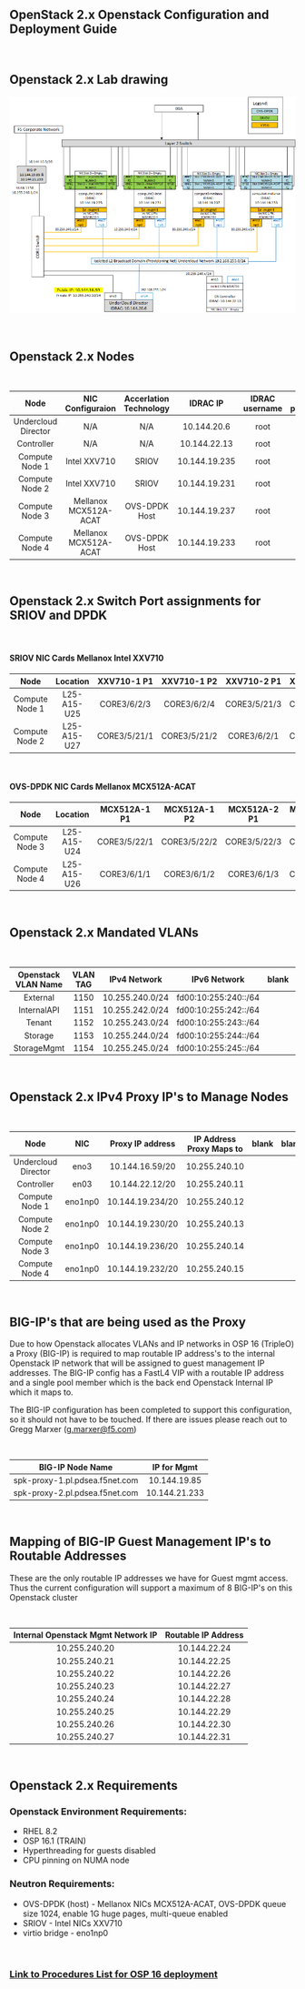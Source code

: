 ## OpenStack 2.x Openstack Configuration and Deployment Guide  

<br/> 

## Openstack 2.x Lab drawing

![Image](https://github.com/grmarxer/Openstack/blob/master/Openstack_2.x_Build_Instructions/illustrations/lab-drawing.png)  


<br/> 


## Openstack 2.x Nodes

<br/>  


| **Node**            |  **NIC Configuraion** | **Accerlation Technology** | **IDRAC IP**    |**IDRAC username**  |  **IDRAC password**   |
| :---------:         | :----------:          | :----------:               | :----------:    | :----------:        |  :----------:        |  
| Undercloud Director | N/A                   | N/A                        | 10.144.20.6     | root                | calvin               |  
| Controller          | N/A                   | N/A                        | 10.144.22.13    | root                | calvin               |  
| Compute Node 1      | Intel XXV710          | SRIOV                      | 10.144.19.235   | root                | calvin               |
| Compute Node 2      | Intel XXV710          | SRIOV                      | 10.144.19.231   | root                | calvin               |  
| Compute Node 3      | Mellanox MCX512A-ACAT | OVS-DPDK Host              | 10.144.19.237   | root                | calvin               |  
| Compute Node 4      | Mellanox MCX512A-ACAT | OVS-DPDK Host              | 10.144.19.233   | root                | calvin               |  

<br/>  

## Openstack 2.x Switch Port assignments for SRIOV and DPDK

<br/>  

#### SRIOV NIC Cards Mellanox Intel XXV710   

| **Node**        | **Location** | **XXV710-1 P1** | **XXV710-1 P2** | **XXV710-2 P1** |  **XXV710-2 P2**  |
| :---------:     | :----------: | :----------:    | :----------:    | :----------:    |  :----------:     |  
| Compute Node 1  | L25-A15-U25  | CORE3/6/2/3     | CORE3/6/2/4     | CORE3/5/21/3    | CORE3/5/22/4      |  
| Compute Node 2  | L25-A15-U27  | CORE3/5/21/1    | CORE3/5/21/2    | CORE3/6/2/1     | CORE3/10/1/3      |  


<br/> 

#### OVS-DPDK NIC Cards Mellanox MCX512A-ACAT  

| **Node**        | **Location** | **MCX512A-1 P1** | **MCX512A-1 P2** | **MCX512A-2 P1** |  **MCX512A-2 P2**   |
| :---------:     | :----------: | :----------:     | :----------:     | :----------:     |  :----------:       |  
| Compute Node 3  | L25-A15-U24  | CORE3/5/22/1     | CORE3/5/22/2     | CORE3/5/22/3     | CORE3/6/2/2         |  
| Compute Node 4  | L25-A15-U26  | CORE3/6/1/1      | CORE3/6/1/2      | CORE3/6/1/3      | CORE3/6/1/4         |  

<br/> 

## Openstack 2.x Mandated VLANs

<br/>  


| **Openstack VLAN Name** |  **VLAN TAG** | **IPv4 Network** | **IPv6 Network**     |**blank**        |  **blank**     |
| :---------:             | :----------:  | :----------:     | :----------:         | :----------:    |  :----------:  |  
| External                | 1150          | 10.255.240.0/24  | fd00:10:255:240::/64 |                 |                |  
| InternalAPI             | 1151          | 10.255.242.0/24  | fd00:10:255:242::/64 |                 |                |
| Tenant                  | 1152          | 10.255.243.0/24  | fd00:10:255:243::/64 |                 |                |  
| Storage                 | 1153          | 10.255.244.0/24  | fd00:10:255:244::/64 |                 |                |  
| StorageMgmt             | 1154          | 10.255.245.0/24  | fd00:10:255:245::/64 |                 |                |  

<br/> 

## Openstack 2.x IPv4 Proxy IP's to Manage Nodes

<br/>  


| **Node**            |  **NIC** | **Proxy IP address** | **IP Address Proxy Maps to** |**blank**     |  **blank**   |
| :---------:         | :------: | :----------:         | :----------:                 | :----------: |  :--------:  |  
| Undercloud Director | eno3     | 10.144.16.59/20      | 10.255.240.10                |              |              |  
| Controller          | en03     | 10.144.22.12/20      | 10.255.240.11                |              |              |  
| Compute Node 1      | eno1np0  | 10.144.19.234/20     | 10.255.240.12                |              |              |
| Compute Node 2      | eno1np0  | 10.144.19.230/20     | 10.255.240.13                |              |              |  
| Compute Node 3      | eno1np0  | 10.144.19.236/20     | 10.255.240.14                |              |              |  
| Compute Node 4      | eno1np0  | 10.144.19.232/20     | 10.255.240.15                |              |              |  

<br/>  

## BIG-IP's that are being used as the Proxy  

Due to how Openstack allocates VLANs and IP networks in OSP 16 (TripleO) a Proxy (BIG-IP) is required to map routable IP address's to the internal Openstack IP network that will be assigned to guest management IP addresses.  The BIG-IP config has a FastL4 VIP with a routable IP address and a single pool member which is the back end Openstack Internal IP which it maps to.  

The BIG-IP configuration has been completed to support this configuration, so it should not have to be touched.  If there are issues please reach out to Gregg Marxer (g.marxer@f5.com)  

<br/>  


| **BIG-IP Node Name**           | **IP for Mgmt**  |
| :-------------:                | :------:         |  
| spk-proxy-1.pl.pdsea.f5net.com | 10.144.19.85     |
| spk-proxy-2.pl.pdsea.f5net.com | 10.144.21.233    |


<br/>  

## Mapping of BIG-IP Guest Management IP's to Routable Addresses   

These are the only routable IP addresses we have for Guest mgmt access.  Thus the current configuration will support a maximum of 8 BIG-IP's on this Openstack cluster

<br/>  


| **Internal Openstack Mgmt Network IP** |  **Routable IP Address** |  
| :---------:                            | :------:                 |  
| 10.255.240.20                          | 10.144.22.24             |    
| 10.255.240.21                          | 10.144.22.25             |    
| 10.255.240.22                          | 10.144.22.26             |  
| 10.255.240.23                          | 10.144.22.27             |  
| 10.255.240.24                          | 10.144.22.28             |    
| 10.255.240.25                          | 10.144.22.29             |  
| 10.255.240.26                          | 10.144.22.30             |    
| 10.255.240.27                          | 10.144.22.31             |      

<br/>  

## Openstack 2.x Requirements

### Openstack Environment Requirements:  
- RHEL 8.2   
- OSP 16.1 (TRAIN) 
- Hyperthreading for guests disabled  
- CPU pinning on NUMA node   

### Neutron Requirements:  
- OVS-DPDK (host) - Mellanox NICs MCX512A-ACAT, OVS-DPDK queue size 1024, enable 1G huge pages, multi-queue enabled  
- SRIOV - Intel NICs XXV710  
- virtio bridge - eno1np0  

<br/> 

### [Link to Procedures List for OSP 16 deployment](https://github.com/grmarxer/Openstack/tree/master/Openstack_2.x_Build_Instructions/procedures)

